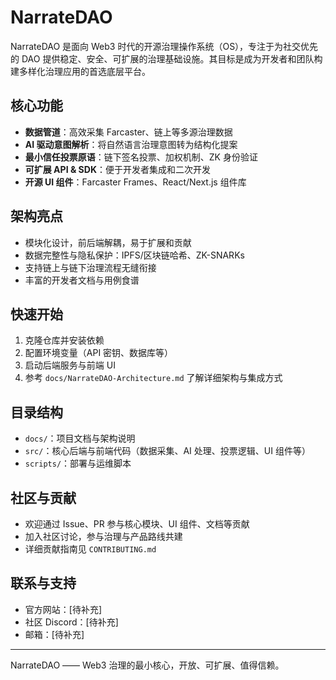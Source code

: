 # NarrateDAO

NarrateDAO 是面向 Web3 时代的开源治理操作系统（OS），专注于为社交优先的 DAO 提供稳定、安全、可扩展的治理基础设施。其目标是成为开发者和团队构建多样化治理应用的首选底层平台。

## 核心功能
- **数据管道**：高效采集 Farcaster、链上等多源治理数据
- **AI 驱动意图解析**：将自然语言治理意图转为结构化提案
- **最小信任投票原语**：链下签名投票、加权机制、ZK 身份验证
- **可扩展 API & SDK**：便于开发者集成和二次开发
- **开源 UI 组件**：Farcaster Frames、React/Next.js 组件库

## 架构亮点
- 模块化设计，前后端解耦，易于扩展和贡献
- 数据完整性与隐私保护：IPFS/区块链哈希、ZK-SNARKs
- 支持链上与链下治理流程无缝衔接
- 丰富的开发者文档与用例食谱

## 快速开始
1. 克隆仓库并安装依赖
2. 配置环境变量（API 密钥、数据库等）
3. 启动后端服务与前端 UI
4. 参考 `docs/NarrateDAO-Architecture.md` 了解详细架构与集成方式

## 目录结构
- `docs/`：项目文档与架构说明
- `src/`：核心后端与前端代码（数据采集、AI 处理、投票逻辑、UI 组件等）
- `scripts/`：部署与运维脚本

## 社区与贡献
- 欢迎通过 Issue、PR 参与核心模块、UI 组件、文档等贡献
- 加入社区讨论，参与治理与产品路线共建
- 详细贡献指南见 `CONTRIBUTING.md`

## 联系与支持
- 官方网站：[待补充]
- 社区 Discord：[待补充]
- 邮箱：[待补充]

---
NarrateDAO —— Web3 治理的最小核心，开放、可扩展、值得信赖。 